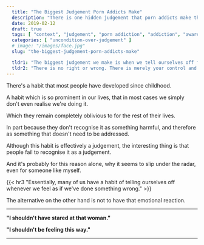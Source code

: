 ```yaml
---
  title: "The Biggest Judgement Porn Addicts Make"
  description: "There is one hidden judgement that porn addicts make the most, which leads to sabotage of our porn recovery journey."
  date: 2019-02-12
  draft: true
  tags: [ "context", "judgement", "porn addiction", "addiction", "awareness", "awareness exercises", "perspective", "nofap", "neverfap", "neverfap deluxe" ]
  categories: [ "uncondition-over-judgement" ]
  # image: "/images/face.jpg"
  slug: "the-biggest-judgement-porn-addicts-make"

  tldr1: "The biggest judgement we make is when we tell ourselves off for doing something we feel we shouldn't have done."
  tldr2: "There is no right or wrong. There is merely your control and understanding of the situation."
---
```


There's a habit that most people have developed since childhood.

A habit which is so prominent in our lives, that in most cases we simply don't even realise we're doing it.

Which they remain completely oblivious to for the rest of their lives. 

In part because they don't recognise it as something harmful, and therefore as something that doesn't need to be addressed. 

Although this habit is effectively a judgement, the interesting thing is that people fail to recognise it as a judgement.

And it's probably for this reason alone, why it seems to slip under the radar, even for someone like myself. 


{{< hr3 "Essentially, many of us have a habit of telling ourselves off whenever we feel as if we've done something wrong." >}}


The alternative on the other hand is not to have that emotional reaction.


<hr class="hrul"/>

<b>"I shouldn't have stared at that woman."</b>

<b>"I shouldn't be feeling this way."</b>

<hr class="hrul__bottom"/>





